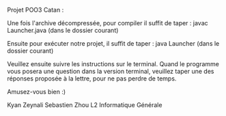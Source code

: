Projet POO3 Catan :

Une fois l'archive décompressée, pour compiler il suffit de taper :
javac Launcher.java (dans le dossier courant)

Ensuite pour exécuter notre projet, il suffit de taper :
java Launcher (dans le dossier courant)

Veuillez ensuite suivre les instructions sur le terminal.
Quand le programme vous posera une question dans la version terminal,
veuillez taper une des réponses proposée à la lettre, pour ne pas perdre de temps.

Amusez-vous bien :)

Kyan Zeynali
Sebastien Zhou
L2 Informatique Générale